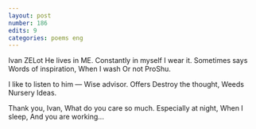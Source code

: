 ```yaml
---
layout: post
number: 186
edits: 9
categories: poems eng
---
```


Ivan ZELot
He lives in ME. 
Constantly in myself 
I wear it.
Sometimes says 
Words of inspiration, 
When I wash
Or not ProShu. 
 
I like to listen to him — 
Wise advisor.
Offers 
Destroy the thought,
Weeds
Nursery Ideas. 
 
Thank you, Ivan,
What do you care so much.
Especially at night,
When I sleep, 
And you are working...
